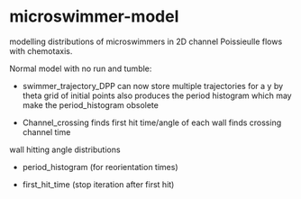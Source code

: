 # microswimmer-model
modelling distributions of microswimmers in 2D channel Poissieulle flows with chemotaxis.


Normal model with no run and tumble:
- swimmer_trajectory_DPP
can now store multiple trajectories for 
a y by theta grid of initial points
also produces the period histogram which
may make the period_histogram obsolete

- Channel_crossing
finds first hit time/angle of each wall
finds crossing channel time

wall hitting angle distributions

- period_histogram  (for reorientation times)


- first_hit_time (stop iteration after first hit)


